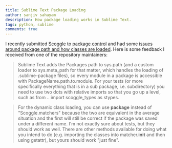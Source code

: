 ```yaml
---
title: Sublime Text Package Loading
author: sanjiv sahayam
description: How package loading works in Sublime Text.
tags: python, sublime
comments: true
---
```


I recently submitted [Scoggle](https://github.com/ssanj/Scoggle) to [package control](https://packagecontrol.io) and had some [issues around package path and how classes are loaded](https://github.com/wbond/package_control_channel/pull/4701). Here is some feedback I received from one of the repository maintainers:

> Sublime Text adds the Packages path to sys.path (and a custom loader to sys.meta_path for that matter, which handles the loading of .sublime-package files), so every module in a package is accessible with PackageName.path.to.module. For your tests (or more specifically everything that is in a sub package, i.e. subdirectory) you need to use two dots with relative imports so that you go up a level, such as from .. import scoggle_types as stypes.

> For the dynamic class loading, you can use ____package____ instead of "Scoggle.matchers" because the two are equivalent in the average situation and the first will still be correct if the package was saved under a different name. I'm not exactly sure about tests, but they should work as well. There are other methods available for doing what you intend to do (e.g. importing the classes into matcher.__init__ and then using getattr), but yours should work "just fine".
